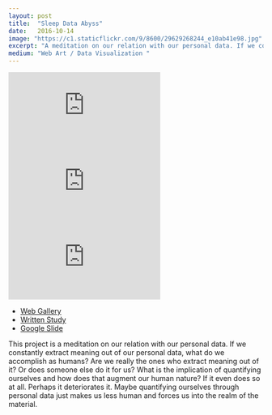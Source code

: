 ```yaml
---
layout: post
title:  "Sleep Data Abyss"
date:   2016-10-14
image: "https://c1.staticflickr.com/9/8600/29629268244_e10ab41e98.jpg"
excerpt: "A meditation on our relation with our personal data. If we constantly extract meaning out of our personal data, what do we accomplish as humans?."
medium: "Web Art / Data Visualization "
---
```


<iframe src="https://www.youtube.com/embed/3oG59mIRGM8" frameborder="0" allowfullscreen></iframe>

<iframe src="https://www.youtube.com/embed/uIyTG7S3zqE" frameborder="0" allowfullscreen></iframe>

<iframe src="https://www.youtube.com/embed/786-8AATBdQ" frameborder="0" allowfullscreen></iframe>

- [Web Gallery](http://www.mbrav.com/Lab-FA16/10/index.html)
- [Written Study](http://www.mbrav.com/studies/2016/10/sleep-data-abyss.html)
- [Google Slide](https://docs.google.com/presentation/d/11fYZgN1jCmeWrh6HuNKrUFw33DoWND-UYVVfhNRtQVo/edit)

This project is a meditation on our relation with our personal data. If we constantly extract meaning out of our personal data, what do we accomplish as humans? Are we really the ones who extract meaning out of it? Or does someone else do it for us? What is the implication of quantifying ourselves and how does that augment our human nature? If it even does so at all. Perhaps it deteriorates it. Maybe quantifying ourselves through personal data just makes us less human and forces us into the realm of the material.
